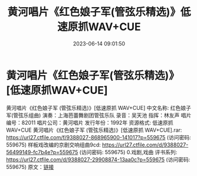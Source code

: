 ﻿---
title: 黄河唱片《红色娘子军(管弦乐精选)》低速原抓WAV+CUE
date: 2023-06-14 09:01:50
categories: 古典音乐、新世纪、纯音雅乐
tags: 纯音雅乐
---
# 黄河唱片《红色娘子军(管弦乐精选)》[低速原抓WAV+CUE]

黄河唱片《红色娘子军 (管弦乐精选)》[低速原抓 WAV+CUE]
中文名称: 红色娘子军(管弦乐组曲)
演奏：上海芭蕾舞剧团管弦乐队
录音：吴天池
指挥：林友声
唱片编号：82011
唱片公司：黄河唱片
发行年份：1992年
资源格式: 低速原抓 WAV+CUE
黄河唱片《红色娘子军 (管弦乐精选)》[低速原抓 WAV+CUE].rar: https://url27.ctfile.com/f/9388027-868965900-141017?p=559675
(访问密码: 559675)
样板戏改编的京剧交响组曲9cd: https://url27.ctfile.com/d/9388027-56499149-fc7b4e?p=559675
(访问密码: 559675)
0.戏剧,戏曲 评书系列: https://url27.ctfile.com/d/9388027-29908874-13aa0c?p=559675
(访问密码: 559675)
原文：[链接](https://blog.sina.com.cn/s/blog_1647c7e76010312bu.html)